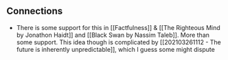 ## Connections
- There is some support for this in [[Factfulness]] & [[The Righteous Mind by Jonathon Haidt]] and [[Black Swan by Nassim Taleb]]. More than some support. This idea though is complicated by [[202103261112 - The future is inherently unpredictable]], which I guess some might dispute